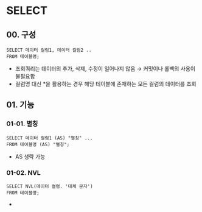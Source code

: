 # **SELECT**
## **00. 구성**
```
SELECT 데이터 컬럼1, 데이터 컬럼2 ..
FROM 테이블명;
```
- 조회쿼리는 데이터의 추가, 삭제, 수정이 일어나지 않음 → 커밋이나 롤백의 사용이 불필요함
- 컬럼명 대신 *을 활용하는 경우 해당 테이블에 존재하는 모든 컬럼의 데이터를 조회

## **01. 기능**
### **01-01. 별칭**
```
SELECT 데이터 컬럼1 (AS) "별칭" ...
FROM 테이블명 (AS) "별칭";
```
- AS 생략 가능

### **01-02. NVL**
```
SELECT NVL(데이터 컬럼. '대체 문자')
FROM 테이블명;
```
- 

